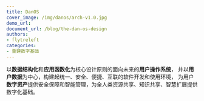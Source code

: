 ```yaml
---
title: DanOS
cover_image: /img/danos/arch-v1.0.jpg
demo_url:
document_url: /blog/the-dan-os-design
authors:
- flytreleft
categories:
- 重建数字基础
---
```


以**数据结构化**和**应用函数化**为核心设计原则的面向未来的**用户操作系统**，
并以**用户数据**为中心，构建起统一、安全、便捷、互联的软件开发和使用环境，
为用户**数字资产**提供安全保障和智能管理，为全人类资源共享、知识共享、智慧扩展提供数字化基础。
<!-- more -->
